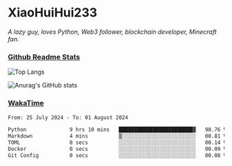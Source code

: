 # XiaoHuiHui233

*A lazy guy, loves Python, Web3 follower, blockchain developer, Minecraft fan.*

### [Github Readme Stats](https://github.com/anuraghazra/github-readme-stats)

![Top Langs](https://github-readme-stats.vercel.app/api/top-langs/?username=XiaoHuiHui233&layout=compact&theme=github_dark)

![Anurag's GitHub stats](https://github-readme-stats.vercel.app/api?username=XiaoHuiHui233&show_icons=true&theme=github_dark)

### [WakaTime](https://wakatime.com)

<!--START_SECTION:waka-->

```txt
From: 25 July 2024 - To: 01 August 2024

Python              9 hrs 10 mins   ████████████████████████▓   98.76 %
Markdown            4 mins          ▒░░░░░░░░░░░░░░░░░░░░░░░░   00.81 %
TOML                0 secs          ░░░░░░░░░░░░░░░░░░░░░░░░░   00.14 %
Docker              0 secs          ░░░░░░░░░░░░░░░░░░░░░░░░░   00.09 %
Git Config          0 secs          ░░░░░░░░░░░░░░░░░░░░░░░░░   00.08 %
```

<!--END_SECTION:waka-->

